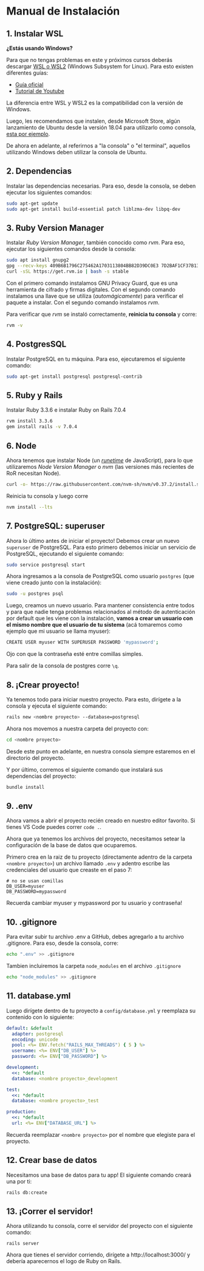 # Manual de Instalación

## 1. Instalar WSL

**¿Estás usando Windows?** 

Para que no tengas problemas en este y próximos cursos deberás descargar [WSL o WSL2](https://es.wikipedia.org/wiki/Windows_Subsystem_for_Linux) (Windows Subsystem for Linux). Para esto existen diferentes guías:
* [Guía oficial](https://docs.microsoft.com/en-us/windows/wsl/install-win10)
* [Tutorial de Youtube](https://www.youtube.com/watch?v=n-J9438Mv-s)

La diferencia entre WSL y WSL2 es la compatibilidad con la versión de Windows.

Luego, les recomendamos que instalen, desde Microsoft Store, algún lanzamiento de Ubuntu desde la versión 18.04 para utilizarlo como consola, [esta por ejemplo](https://www.microsoft.com/store/productId/9N6SVWS3RX71).

De ahora en adelante, al referirnos a "la consola" o "el terminal", aquellos utilizando Windows deben utilizar la consola de Ubuntu.

## 2. Dependencias

Instalar las dependencias necesarias. Para eso, desde la consola, se deben ejecutar los siguientes comandos:

```bash
sudo apt-get update
sudo apt-get install build-essential patch liblzma-dev libpq-dev
```

## 3. Ruby Version Manager

Instalar _Ruby Version Manager_, también conocido como _rvm_. Para eso, ejecutar los siguientes comandos desde la consola:

```bash
sudo apt install gnupg2
gpg --recv-keys 409B6B1796C275462A1703113804BB82D39DC0E3 7D2BAF1CF37B13E2069D6956105BD0E739499BDB
curl -sSL https://get.rvm.io | bash -s stable
```

Con el primero comando instalamos GNU Privacy Guard, que es una herramienta de cifrado y firmas digitales. Con el segundo comando instalamos una llave que se utiliza (_automágicamente_) para verificar el paquete a instalar. Con el segundo comando instalamos _rvm_.

Para verificar que _rvm_ se instaló correctamente, **reinicia tu consola** y corre:
```bash
rvm -v
```

## 4. PostgresSQL

Instalar PostgreSQL en tu máquina. Para eso, ejecutaremos el siguiente comando:

```bash
sudo apt-get install postgresql postgresql-contrib
```

## 5. Ruby y Rails

Instalar Ruby 3.3.6 e instalar Ruby on Rails 7.0.4

```bash
rvm install 3.3.6
gem install rails -v 7.0.4
```

## 6. Node

Ahora tenemos que instalar Node (un [_runetime_](https://en.wikipedia.org/wiki/Runtime_library) de JavaScript), para lo que utilizaremos _Node Version Manager_ o _nvm_ (las versiones más recientes de RoR necesitan Node).

```bash
curl -o- https://raw.githubusercontent.com/nvm-sh/nvm/v0.37.2/install.sh | bash
```

Reinicia tu consola y luego corre

```bash
nvm install --lts
```


## 7. PostgreSQL: superuser

Ahora lo último antes de iniciar el proyecto! Debemos crear un nuevo `superuser` de PostgreSQL. Para esto primero debemos iniciar un servicio de PostgreSQL, ejecutando el siguiente comando:

```bash
sudo service postgresql start
```

Ahora ingresamos a la consola de PostgreSQL como usuario `postgres` (que viene creado junto con la instalación):

```bash
sudo -u postgres psql
```

Luego, creamos un nuevo usuario. Para mantener consistencia entre todos y para que nadie tenga problemas relacionados al método de autenticación por default que les viene con la instalación, **vamos a crear un usuario con el mismo nombre que el usuario de tu sistema** (acá tomaremos como ejemplo que mi usuario se llama myuser):

```bash
CREATE USER myuser WITH SUPERUSER PASSWORD 'mypassword';
```

Ojo con que la contraseña esté entre comillas simples.

Para salir de la consola de postgres corre `\q`.

## 8. ¡Crear proyecto!

Ya tenemos todo para iniciar nuestro proyecto. Para esto, dirígete a la consola y ejecuta el siguiente comando:

```bash
rails new <nombre proyecto> --database=postgresql
```

Ahora nos movemos a nuestra carpeta del proyecto con:

```bash
cd <nombre proyecto>
```

Desde este punto en adelante, en nuestra consola siempre estaremos en el directorio del proyecto.

Y por último, corremos el siguiente comando que instalará sus dependencias del proyecto:

```bash
bundle install
```

## 9. .env

Ahora vamos a abrir el proyecto recién creado en nuestro editor favorito. Si tienes VS Code puedes correr `code .`.

Ahora que ya tenemos los archivos del proyecto, necesitamos setear la configuración de la base de datos que ocuparemos. 

Primero crea en la raiz de tu proyecto (directamente adentro de la carpeta `<nombre proyecto>`) un archivo llamado `.env`  y adentro escribe las credenciales del usuario que creaste en el paso 7:

```env
# no se usan comillas
DB_USER=myuser
DB_PASSWORD=mypassword
```
Recuerda cambiar myuser y mypassword por tu usuario y contraseña!

## 10. .gitignore

Para evitar subir tu archivo .env a GitHub, debes agregarlo a tu archivo .gitignore. Para eso, desde la consola, corre:

```bash
echo ".env" >> .gitignore
```
Tambien incluiremos la carpeta `node_modules` en el archivo `.gitignore`

```bash
echo "node_modules" >> .gitignore
```

## 11. database.yml

Luego dirígete dentro de tu proyecto a `config/database.yml` y reemplaza su contenido con lo siguiente:

```yaml
default: &default
  adapter: postgresql
  encoding: unicode
  pool: <%= ENV.fetch("RAILS_MAX_THREADS") { 5 } %>
  username: <%= ENV["DB_USER"] %>
  password: <%= ENV["DB_PASSWORD"] %>

development:
  <<: *default
  database: <nombre proyecto>_development

test:
  <<: *default
  database: <nombre proyecto>_test

production:
  <<: *default
  url: <%= ENV["DATABASE_URL"] %>
```

Recuerda reemplazar `<nombre proyecto>` por el nombre que elegiste para el proyecto.

## 12. Crear base de datos

Necesitamos una base de datos para tu app! El siguiente comando creará una por ti:

```bash
rails db:create
```

## 13. ¡Correr el servidor!

Ahora utilizando tu consola, corre el servidor del proyecto con el siguiente comando:

```
rails server
```

Ahora que tienes el servidor corriendo, dirígete a http://localhost:3000/ y debería aparecernos el logo de Ruby on Rails.
